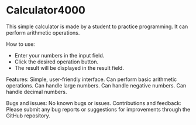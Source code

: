 <h1> Calculator4000 </h1>
This simple calculator is made by a student to practice programming. It can perform arithmetic operations.

How to use:
<ul>
<li>Enter your numbers in the input field.</li>
<li>Click the desired operation button.</li>
<li>The result will be displayed in the result field.</li>
</ul>

  Features:
Simple, user-friendly interface.
Can perform basic arithmetic operations.
Can handle large numbers.
Can handle negative numbers.
Can handle decimal numbers.

Bugs and issues:
No known bugs or issues.
Contributions and feedback:
Please submit any bug reports or suggestions for improvements through the GitHub repository.
